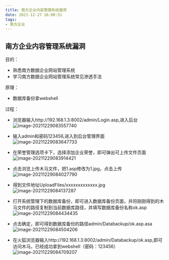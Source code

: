 ```yaml
---
title: 南方企业内容管理系统漏洞
date: 2021-12-27 16:00:51
tags: 
- 南方企业
---
```

## 南方企业内容管理系统漏洞

目的：
* 熟悉南方数据企业网站管理系统
* 学习南方数据企业网站管理系统常见渗透手法

原理：
* 数据库备份拿webshell

过程：

* 浏览器输入http://192.168.1.3:8002/admin/Login.asp,进入后台![image-20211229083557740](https://oxchang.coding.net/p/image-one/d/image/git/raw/master/%E5%8D%97%E6%96%B9%E4%BC%81%E4%B8%9A%E5%86%85%E5%AE%B9%E7%AE%A1%E7%90%86%E7%B3%BB%E7%BB%9F%E6%BC%8F%E6%B4%9E/image-20211229083557740.png)

* 输入admin和密码123456,进入到后台管理界面![image-20211229083647733](https://oxchang.coding.net/p/image-one/d/image/git/raw/master/%E5%8D%97%E6%96%B9%E4%BC%81%E4%B8%9A%E5%86%85%E5%AE%B9%E7%AE%A1%E7%90%86%E7%B3%BB%E7%BB%9F%E6%BC%8F%E6%B4%9E/image-20211229083647733.png)

* 在荣誉管理选项卡下，选择添加企业荣誉，即可弹出可上传文件页面![image-20211229083914421](https://oxchang.coding.net/p/image-one/d/image/git/raw/master/%E5%8D%97%E6%96%B9%E4%BC%81%E4%B8%9A%E5%86%85%E5%AE%B9%E7%AE%A1%E7%90%86%E7%B3%BB%E7%BB%9F%E6%BC%8F%E6%B4%9E/image-20211229083914421.png)

* 点击浏览上传木马文件，把1.asp修改为1.jpg，点击上传![image-20211229084027790](https://oxchang.coding.net/p/image-one/d/image/git/raw/master/%E5%8D%97%E6%96%B9%E4%BC%81%E4%B8%9A%E5%86%85%E5%AE%B9%E7%AE%A1%E7%90%86%E7%B3%BB%E7%BB%9F%E6%BC%8F%E6%B4%9E/image-20211229084027790.png)

* 得到文件地址UploadFiles/xxxxxxxxxxxxx.jpg![image-20211229084137287](https://oxchang.coding.net/p/image-one/d/image/git/raw/master/%E5%8D%97%E6%96%B9%E4%BC%81%E4%B8%9A%E5%86%85%E5%AE%B9%E7%AE%A1%E7%90%86%E7%B3%BB%E7%BB%9F%E6%BC%8F%E6%B4%9E/image-20211229084137287.png)

* 打开系统管理下的数据库备份，即可进入数据库备份页面，并将刚刚得到的木马文件的路径复制到当前数据库路径，并填写数据库备份名称ok.asp![image-20211229084434435](https://oxchang.coding.net/p/image-one/d/image/git/raw/master/%E5%8D%97%E6%96%B9%E4%BC%81%E4%B8%9A%E5%86%85%E5%AE%B9%E7%AE%A1%E7%90%86%E7%B3%BB%E7%BB%9F%E6%BC%8F%E6%B4%9E/image-20211229084434435.png)

* 点击确定，即可得到数据库备份的路径admin/Databackup/ok.asp.asa![image-20211229084504206](https://oxchang.coding.net/p/image-one/d/image/git/raw/master/%E5%8D%97%E6%96%B9%E4%BC%81%E4%B8%9A%E5%86%85%E5%AE%B9%E7%AE%A1%E7%90%86%E7%B3%BB%E7%BB%9F%E6%BC%8F%E6%B4%9E/image-20211229084504206.png)

* 在火狐浏览器输入http://192.168.1.3:8002/admin/Databackup/ok.asp,即可访问木马，已经成功拿到webshell（密码：123456）![image-20211229084709207](https://oxchang.coding.net/p/image-one/d/image/git/raw/master/%E5%8D%97%E6%96%B9%E4%BC%81%E4%B8%9A%E5%86%85%E5%AE%B9%E7%AE%A1%E7%90%86%E7%B3%BB%E7%BB%9F%E6%BC%8F%E6%B4%9E/image-20211229084709207.png)

